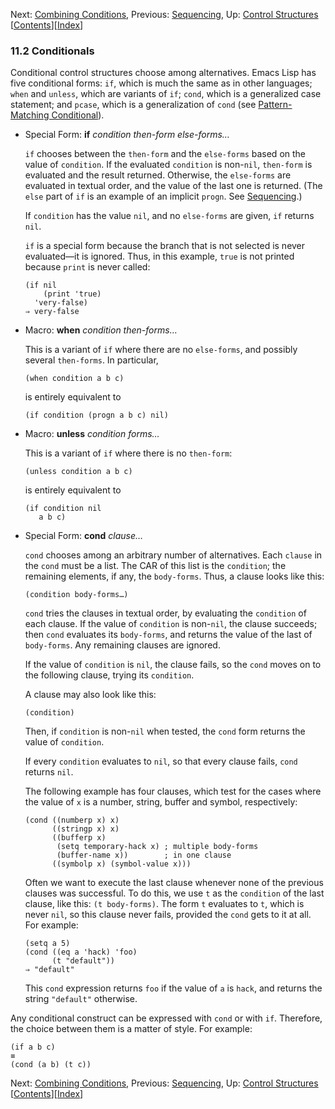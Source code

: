 <!-- This is the GNU Emacs Lisp Reference Manual
corresponding to Emacs version 27.2.

Copyright (C) 1990-1996, 1998-2021 Free Software Foundation,
Inc.

Permission is granted to copy, distribute and/or modify this document
under the terms of the GNU Free Documentation License, Version 1.3 or
any later version published by the Free Software Foundation; with the
Invariant Sections being "GNU General Public License," with the
Front-Cover Texts being "A GNU Manual," and with the Back-Cover
Texts as in (a) below.  A copy of the license is included in the
section entitled "GNU Free Documentation License."

(a) The FSF's Back-Cover Text is: "You have the freedom to copy and
modify this GNU manual.  Buying copies from the FSF supports it in
developing GNU and promoting software freedom." -->

<!-- Created by GNU Texinfo 6.7, http://www.gnu.org/software/texinfo/ -->

Next: [Combining Conditions](Combining-Conditions.html), Previous: [Sequencing](Sequencing.html), Up: [Control Structures](Control-Structures.html)   \[[Contents](index.html#SEC_Contents "Table of contents")]\[[Index](Index.html "Index")]

### 11.2 Conditionals

Conditional control structures choose among alternatives. Emacs Lisp has five conditional forms: `if`, which is much the same as in other languages; `when` and `unless`, which are variants of `if`; `cond`, which is a generalized case statement; and `pcase`, which is a generalization of `cond` (see [Pattern-Matching Conditional](Pattern_002dMatching-Conditional.html)).

*   Special Form: **if** *condition then-form else-forms…*

    `if` chooses between the `then-form` and the `else-forms` based on the value of `condition`. If the evaluated `condition` is non-`nil`, `then-form` is evaluated and the result returned. Otherwise, the `else-forms` are evaluated in textual order, and the value of the last one is returned. (The `else` part of `if` is an example of an implicit `progn`. See [Sequencing](Sequencing.html).)

    If `condition` has the value `nil`, and no `else-forms` are given, `if` returns `nil`.

    `if` is a special form because the branch that is not selected is never evaluated—it is ignored. Thus, in this example, `true` is not printed because `print` is never called:

        (if nil
            (print 'true)
          'very-false)
        ⇒ very-false

<!---->

*   Macro: **when** *condition then-forms…*

    This is a variant of `if` where there are no `else-forms`, and possibly several `then-forms`. In particular,

        (when condition a b c)

    is entirely equivalent to

        (if condition (progn a b c) nil)

<!---->

*   Macro: **unless** *condition forms…*

    This is a variant of `if` where there is no `then-form`:

        (unless condition a b c)

    is entirely equivalent to

        (if condition nil
           a b c)

<!---->

*   Special Form: **cond** *clause…*

    `cond` chooses among an arbitrary number of alternatives. Each `clause` in the `cond` must be a list. The CAR of this list is the `condition`; the remaining elements, if any, the `body-forms`. Thus, a clause looks like this:

        (condition body-forms…)

    `cond` tries the clauses in textual order, by evaluating the `condition` of each clause. If the value of `condition` is non-`nil`, the clause succeeds; then `cond` evaluates its `body-forms`, and returns the value of the last of `body-forms`. Any remaining clauses are ignored.

    If the value of `condition` is `nil`, the clause fails, so the `cond` moves on to the following clause, trying its `condition`.

    A clause may also look like this:

        (condition)

    Then, if `condition` is non-`nil` when tested, the `cond` form returns the value of `condition`.

    If every `condition` evaluates to `nil`, so that every clause fails, `cond` returns `nil`.

    The following example has four clauses, which test for the cases where the value of `x` is a number, string, buffer and symbol, respectively:

        (cond ((numberp x) x)
              ((stringp x) x)
              ((bufferp x)
               (setq temporary-hack x) ; multiple body-forms
               (buffer-name x))        ; in one clause
              ((symbolp x) (symbol-value x)))

    Often we want to execute the last clause whenever none of the previous clauses was successful. To do this, we use `t` as the `condition` of the last clause, like this: `(t body-forms)`. The form `t` evaluates to `t`, which is never `nil`, so this clause never fails, provided the `cond` gets to it at all. For example:

        (setq a 5)
        (cond ((eq a 'hack) 'foo)
              (t "default"))
        ⇒ "default"

    This `cond` expression returns `foo` if the value of `a` is `hack`, and returns the string `"default"` otherwise.

Any conditional construct can be expressed with `cond` or with `if`. Therefore, the choice between them is a matter of style. For example:

    (if a b c)
    ≡
    (cond (a b) (t c))

Next: [Combining Conditions](Combining-Conditions.html), Previous: [Sequencing](Sequencing.html), Up: [Control Structures](Control-Structures.html)   \[[Contents](index.html#SEC_Contents "Table of contents")]\[[Index](Index.html "Index")]
